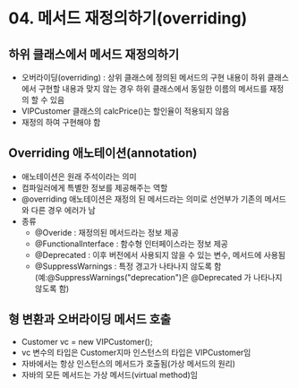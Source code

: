 # 04. 메서드 재정의하기(overriding)
## 하위 클래스에서 메서드 재정의하기
- 오버라이딩(overriding) : 상위 클래스에 정의된 메서드의 구현 내용이 하위 클래스에서 구현할 내용과 맞지 않는 경우 하위 클래스에서 동일한 이름의 메서드를 재정의 할 수 있음
- VIPCustomer 클래스의 calcPrice()는 할인율이 적용되지 않음
- 재정의 하여 구현해야 함

## Overriding 애노테이션(annotation)
- 애노테이션은 원래 주석이라는 의미
- 컴파일러에게 특별한 정보를 제공해주는 역할
- @overriding 애노테이션은 재정의 된 메서드라는 의미로 선언부가 기존의 메서드와 다른 경우 에러가 남
- 종류
	- @Overide : 재정의된 메서드라는 정보 제공
	- @FunctionalInterface : 함수형 인터페이스라는 정보 제공
	- @Deprecated : 이후 버전에서 사용되지 않을 수 있는 변수, 메서드에 사용됨
	- @SuppressWarnings : 특정 경고가 나타나지 않도록 함 (예:@SuppressWarnings("deprecation")은 @Deprecated 가 나타나지 않도록 함)

## 형 변환과 오버라이딩 메서드 호출
- Customer vc = new VIPCustomer();
- vc 변수의 타입은 Customer지마 인스턴스의 타입은 VIPCustomer임
- 자바에서는 항상 인스턴스의 메서드가 호출됨(가상 메서드의 원리)
- 자바의 모든 메서드는 가상 메서드(virtual method)임


